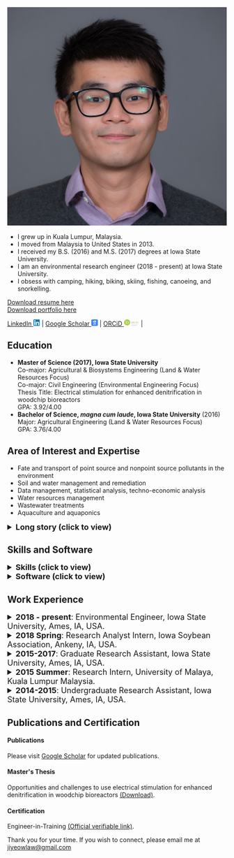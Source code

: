 
  <img src="Law-Ji Yeow243 cropped.jpg" height="500" /> 

 <br>

- I grew up in Kuala Lumpur, Malaysia. <br>
- I moved from Malaysia to United States in 2013. <br>
- I received my B.S. (2016) and M.S. (2017) degrees at Iowa State University. <br>
- I am an environmental research engineer (2018 - present) at Iowa State University. <br>
- I obsess with camping, hiking, biking, skiing, fishing, canoeing, and snorkelling. <br>

<a href="Ji Yeow Law - Resume.pdf">Download resume here</a> <br>
<a href="Ji Yeow Law - Portfolio.pdf">Download portfolio here</a> <br>

<a href="https://www.linkedin.com/in/ji-yeow-law-eit-bb040b65/" target="_blank" rel="noopener noreferrer">LinkedIn <img src="linkedin-tb.png" height="15" /></a> |
<a href="https://scholar.google.com/citations?hl=en&user=WJfo4p8AAAAJ" target="_blank" rel="noopener noreferrer">Google Scholar <img src="scholar16-tb.png" height="15" /></a> |
<a href="https://orcid.org/0000-0003-0964-7487" target="_blank" rel="noopener noreferrer">ORCiD <img src="orcid-tb.png" height="15" /></a> |

## Education
- __Master of Science (2017), Iowa State University__ <br>
Co-major: Agricultural & Biosystems Engineering (Land & Water Resources Focus) <br>
Co-major: Civil Engineering (Environmental Engineering Focus) <br>
Thesis Title: Electrical stimulation for enhanced denitrification in woodchip bioreactors <br>
GPA: 3.92/4.00 <br>
- __Bachelor of Science, _magna cum laude_, Iowa State University__ (2016) <br>
Major: Agricultural Engineering (Land & Water Resources Focus) <br>
GPA: 3.76/4.00 <br>


## Area of Interest and Expertise
- Fate and transport of point source and nonpoint source pollutants in the environment
- Soil and water management and remediation 
- Data management, statistical analysis, techno-economic analysis
- Water resources management
- Wastewater treatments
- Aquaculture and aquaponics

<details>
  <summary style="font-size: 18px;"><strong>Long story (click to view)</strong></summary>

In Iowa, intensive agricultural activities have contributed to water pollution in many recreational water bodies. Besides local water quality concerns, pollutant loading from Iowa also impacted downstream communities (i.e., the Gulf of Mexico). As an environmental research engineer and a community member who enjoys water recreational activities, I am passionate about improving water quality through best management practices. <br> 

I am interested in environmental monitoring to investigate the fate and transport of point source (e.g., urban) and nonpoint source (e.g., agriculture) pollutants in the environment. Besides identifying the pollutant sources, I also provide strategies to manage or remediate land and water resources using the most cost-effective approaches. <br>

I enjoy a good mix of lab, field, and office tasks. In the lab, I design and conduct lab-scale studies that typically serve as a proof-of-concept. In the field, I test and demonstrate the scalability and practicability of successful lab experiments. I also help nonprofit, state, and private agencies design and conduct watershed-scale water quality monitoring. I also help clients identify practical best management practices to meet their soil and water quality goals. Finally, in the office, I typically spend my time writing proposals, budgeting, preparing work plans/SOPs, analyzing data, and writing technical reports and peer-reviewed articles. <br> 

Besides environmental monitoring/treatment in agroecosystems, I am also interested in urban water resources management and treatment. I was exposed to municipal wastewater treatment during my internship after completing my B.S. degree. During my M.S. program, I included Civil (Environmental focus) Engineering as my co-major and have taken several urban stormwater and wastewater treatment courses. While I primarily work on agroecosystems projects, I keep myself updated with urban waste/wastewater management and treatment technologies. <br>

Retiring as a fish farmer is my long-term goal, and I wish to apply my water quality expertise in sustainable aquaculture. Specifically, I aim to improve aquaculture production and cost efficiency using recirculating aquaculture or aquaponics systems.


</details>

## Skills and Software
<details>
  <summary style="font-size: 18px;"><strong>Skills (click to view)</strong></summary>
 
- Data management and analysis 
- Engineering economic analysis
- Computer aided drawing (CAD)
- Hydrology and hydraulic (H&H) modeling 
- Field survey (e.g., RTK GPS, GNSS)
- Field sampling (soil and water)
- Field construction and instrumentation (automated water samplers, environmental sensors)
- Lab experimental design and instrumentation
- Project management
- Multilingual (English - primary, Mandarin, Malay)

</details>

<details>
  <summary style="font-size: 18px;"><strong>Software (click to view)</strong></summary>
 
- Data management and analysis
  - MS Excel
  - Python, VBA 
  - JMP, SAS, OriginLab 
- CAD and H&H models
  - AutoCAD
  - SolidWorks 
  - ArcGIS

</details>

## Work Experience
<details>
  <summary style="font-size: 18px;"><strong>2018 - present</strong>: Environmental Engineer, Iowa State University, Ames, IA, USA.</summary>

- Provide consulting services to address environmental issues using practical, cost-effective approaches <br>
  - Collect water quantity/quality and topographic data <br>
  - Model pollutant transport to calculate waste load allocations (TMDLs) <br>
- Develop and demonstrate innovative water management/remediation technologies to improve performance and reduce cost <br>
  - Prepare research proposals for funding to execute ideas and deliver results <br>
  - Collaborate with multi-disciplinary peers to address higher-level issues <br>
- Install, maintain, and operate water monitoring stations and sensors <br>
- Prepare work plans and SOPs to ensure high quality and consistent work <br>
- Automate data management and analysis to improve efficiency <br>
- Conduct engineering cost analysis to examine and improve cost-efficiency <br>
- Develop watershed management plans, reports, and refereed articles <br>
- Support OSHA compliance training to ensure safe work environments <br>
- Manage and forecast expenses to track and allocate project resources <br>
- Mentor and train new employees for career progression
</details>

<details>
  <summary style="font-size: 18px;"><strong>2018 Spring</strong>: Research Analyst Intern, Iowa Soybean Association, Ankeny, IA, USA.</summary>

- Used H&H models to estimate nitrogen loading and reduction across Iowa <br>
  - Computed surface/subsurface nitrogen loads in tile-drained landscapes <br>
  - Computed flows and nitrogen load reductions of bioreactors 
</details>

<details>
  <summary style="font-size: 18px;"><strong>2015-2017</strong>: Graduate Research Assistant, Iowa State University, Ames, IA, USA.</summary>

- Led the design process to develop electrically stimulated denitrification bioreactors, and successfully demonstrated improved bioreactor performance in feasibilities studies <br>
  - Developed engineering drawings of the finalized bioreactor design for peer-reviewed publication <br>
  - Responsible for daily operation, maintenance, and sampling of bioreactors <br>
  - Performed data management, analysis, and interpretation of research data <br>
  - Conducted techno-economic analysis to evaluate the cost feasibility of modified bioreactors compared to conventional bioreactors <br>
 
</details>

<details>
  <summary style="font-size: 18px;"><strong>2015 Summer</strong>: Research Intern, University of Malaya, Kuala Lumpur Malaysia.</summary>

- Assisted a research study to investigate the efficiency of enhanced biological phosphorus removal (EBPR) process in municipal wastewater treatment under tropical-temperature conditions <br>
  - Performed routine maintenance, sampling, and chemical analyses on sequencing batch bioreactors <br>
  - Produced a literature review report on extended aeration wastewater treatments systems <br>
</details>

<details>
  <summary style="font-size: 18px;"><strong>2014-2015</strong>: Undergraduate Research Assistant, Iowa State University, Ames, IA, USA.</summary>

- Assisted studies on water and soil quality research
  - Supported field construction, maintenance, and sampling for field-scale denitrification bioreactors at the research demonstration site
  - Performed water sampling and maintenance for lab-scale denitrification bioreactors
  - Performed soil/water sampling in corn-soybean research plots receiving poultry manure
- Conducted chemical, biological, and physical analyses of soil/water samples in the laboratory
- Developed engineering drawings of bioreactors for peer-reviewed publication
</details>

## Publications and Certification
#### Publications
Please visit <a href="https://scholar.google.com/citations?hl=en&user=WJfo4p8AAAAJ" target="_blank" rel="noopener noreferrer">Google Scholar</a> for updated publications.

#### Master's Thesis
Opportunities and challenges to use electrical stimulation for enhanced denitrification in woodchip bioreactors <a href="https://doi.org/10.31274/etd-180810-5174" target="_blank" rel="noopener noreferrer">(Download)</a>.

#### Certification
Engineer-in-Training <a href="https://account.ncees.org/rn/1653761-901097-c6e1990" target="_blank" rel="noopener noreferrer">(Official verifiable link)</a>.






Thank you for your time. If you wish to connect, please email me at jiyeowlaw@gmail.com
